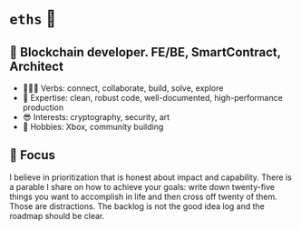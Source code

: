 
# `eths` 🦄

## 🎠 Blockchain developer. FE/BE, SmartContract, Architect

* 🧑‍🤝‍🧑 Verbs: connect, collaborate, build, solve, explore
* 🤩 Expertise: clean, robust code, well-documented, high-performance production
* 😎 Interests: cryptography, security, art
* 🥰 Hobbies: Xbox, community building

## 🎯 Focus

I believe in prioritization that is honest about impact and capability. There is a parable I share on how to achieve your goals: write down twenty-five things you want to accomplish in life and then cross off twenty of them. Those are distractions. The backlog is not the good idea log and the roadmap should be clear.

